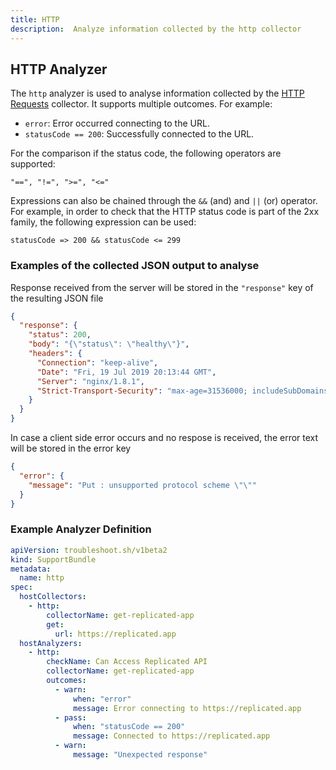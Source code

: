 ```yaml
---
title: HTTP
description:  Analyze information collected by the http collector
---
```


## HTTP Analyzer

The `http` analyzer is used to analyse information collected by the [HTTP Requests](/collect/http/) collector. It supports multiple outcomes. For example:

- `error`: Error occurred connecting to the URL.
- `statusCode == 200`: Successfully connected to the URL.

For the comparison if the status code, the following operators are supported:

`"==", "!=", ">=", "<="`

Expressions can also be chained through the `&&` (and) and `||` (or) operator. For example, in order to check that the HTTP status code is part of the 2xx family, the following expression can be used:

`statusCode => 200 && statusCode <= 299`

### Examples of the collected JSON output to analyse

Response received from the server will be stored in the `"response"` key of the resulting JSON file

```json
{
  "response": {
    "status": 200,
    "body": "{\"status\": \"healthy\"}",
    "headers": {
      "Connection": "keep-alive",
      "Date": "Fri, 19 Jul 2019 20:13:44 GMT",
      "Server": "nginx/1.8.1",
      "Strict-Transport-Security": "max-age=31536000; includeSubDomains"
    }
  }
}
```

In case a client side error occurs and no respose is received, the error text will be stored in the error key

```json
{
  "error": {
    "message": "Put : unsupported protocol scheme \"\""
  }
}
```

### Example Analyzer Definition

```yaml
apiVersion: troubleshoot.sh/v1beta2
kind: SupportBundle
metadata:
  name: http
spec:
  hostCollectors:
    - http:
        collectorName: get-replicated-app
        get:
          url: https://replicated.app
  hostAnalyzers:
    - http:
        checkName: Can Access Replicated API
        collectorName: get-replicated-app
        outcomes:
          - warn:
              when: "error"
              message: Error connecting to https://replicated.app
          - pass:
              when: "statusCode == 200"
              message: Connected to https://replicated.app
          - warn:
              message: "Unexpected response"
```
